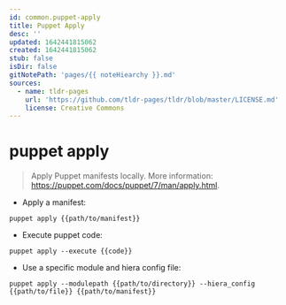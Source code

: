```yaml
---
id: common.puppet-apply
title: Puppet Apply
desc: ''
updated: 1642441815062
created: 1642441815062
stub: false
isDir: false
gitNotePath: 'pages/{{ noteHiearchy }}.md'
sources:
  - name: tldr-pages
    url: 'https://github.com/tldr-pages/tldr/blob/master/LICENSE.md'
    license: Creative Commons
---
```

# puppet apply

> Apply Puppet manifests locally.
> More information: <https://puppet.com/docs/puppet/7/man/apply.html>.

- Apply a manifest:

`puppet apply {{path/to/manifest}}`

- Execute puppet code:

`puppet apply --execute {{code}}`

- Use a specific module and hiera config file:

`puppet apply --modulepath {{path/to/directory}} --hiera_config {{path/to/file}} {{path/to/manifest}}`

